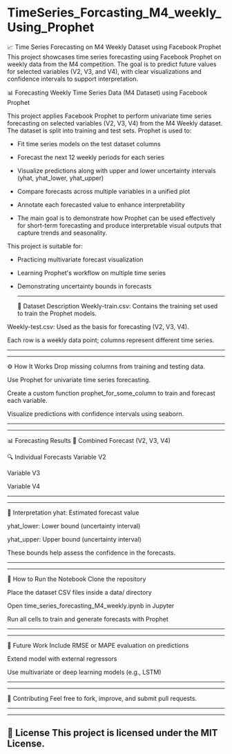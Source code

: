 # TimeSeries_Forcasting_M4_weekly_Using_Prophet
📈 Time Series Forecasting on M4 Weekly Dataset using Facebook Prophet  This project showcases time series forecasting using Facebook Prophet on weekly data from the M4 competition. The goal is to predict future values for selected variables (V2, V3, and V4), with clear visualizations and confidence intervals to support interpretation.

📊 Forecasting Weekly Time Series Data (M4 Dataset) using Facebook Prophet

This project applies Facebook Prophet to perform univariate time series forecasting on selected variables (V2, V3, V4) from the M4 Weekly dataset. The dataset is split into training and test sets. Prophet is used to:

- Fit time series models on the test dataset columns

- Forecast the next 12 weekly periods for each series

- Visualize predictions along with upper and lower uncertainty intervals (yhat, yhat_lower, yhat_upper)

- Compare forecasts across multiple variables in a unified plot

- Annotate each forecasted value to enhance interpretability

- The main goal is to demonstrate how Prophet can be used effectively for short-term forecasting and produce interpretable visual outputs that capture trends and seasonality.

This project is suitable for:

- Practicing multivariate forecast visualization

- Learning Prophet's workflow on multiple time series

- Demonstrating uncertainty bounds in forecasts

  ---
  🧪 Dataset Description
Weekly-train.csv: Contains the training set used to train the Prophet models.

Weekly-test.csv: Used as the basis for forecasting (V2, V3, V4).

Each row is a weekly data point; columns represent different time series.

  ---

---
⚙️ How It Works
Drop missing columns from training and testing data.

Use Prophet for univariate time series forecasting.

Create a custom function prophet_for_some_column to train and forecast each variable.

Visualize predictions with confidence intervals using seaborn.

---

---
📊 Forecasting Results
🔁 Combined Forecast (V2, V3, V4)

🔍 Individual Forecasts
Variable V2

Variable V3

Variable V4

---

---
📌 Interpretation
yhat: Estimated forecast value

yhat_lower: Lower bound (uncertainty interval)

yhat_upper: Upper bound (uncertainty interval)

These bounds help assess the confidence in the forecasts.

---

---
📁 How to Run the Notebook
Clone the repository

Place the dataset CSV files inside a data/ directory

Open time_series_forecasting_M4_weekly.ipynb in Jupyter

Run all cells to train and generate forecasts with Prophet

---

---
🧠 Future Work
Include RMSE or MAPE evaluation on predictions

Extend model with external regressors

Use multivariate or deep learning models (e.g., LSTM)

---

---
🤝 Contributing
Feel free to fork, improve, and submit pull requests.

---

---
📜 License
This project is licensed under the MIT License.
---
